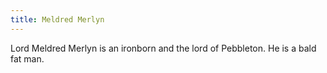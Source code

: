```yaml
---
title: Meldred Merlyn
---
```


Lord Meldred Merlyn is an ironborn and the lord of Pebbleton. He is a bald fat man.



